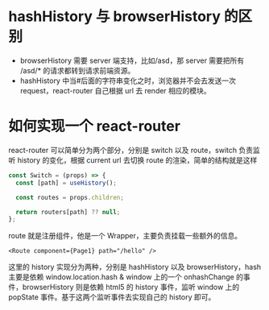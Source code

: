 # hashHistory 与 browserHistory 的区别

- browserHistory 需要 server 端支持，比如/asd，那 server 需要把所有 /asd/\* 的请求都转到请求前端资源。
- hashHistory 中当#后面的字符串变化之时，浏览器并不会去发送一次 request，react-router 自己根据 url 去 render 相应的模块。

# 如何实现一个 react-router

react-router 可以简单分为两个部分，分别是 switch 以及 route，switch 负责监听 history 的变化，根据 current url 去切换 route 的渲染，简单的结构就是这样

```ts
const Switch = (props) => {
  const [path] = useHistory();

  const routes = props.children;

  return routers[path] ?? null;
};
```

route 就是注册组件，他是一个 Wrapper，主要负责挂载一些额外的信息。

```tsx
<Route component={Page1} path="/hello" />
```

这里的 history 实现分为两种，分别是 hashHistory 以及 browserHistory，hash 主要是依赖 window.location.hash & window 上的一个 onhashChange 的事件，browserHistory 则是依赖 html5 的 history 事件，监听 window 上的 popState 事件。基于这两个监听事件去实现自己的 history 即可。

